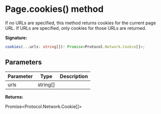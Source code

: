 # Page.cookies() method

If no URLs are specified, this method returns cookies for the current page URL. If URLs are specified, only cookies for those URLs are returned.

**Signature:**

```typescript
cookies(...urls: string[]): Promise<Protocol.Network.Cookie[]>;
```

## Parameters

| Parameter | Type       | Description |
| --------- | ---------- | ----------- |
| urls      | string\[\] |             |

**Returns:**

Promise&lt;Protocol.Network.Cookie\[\]&gt;
